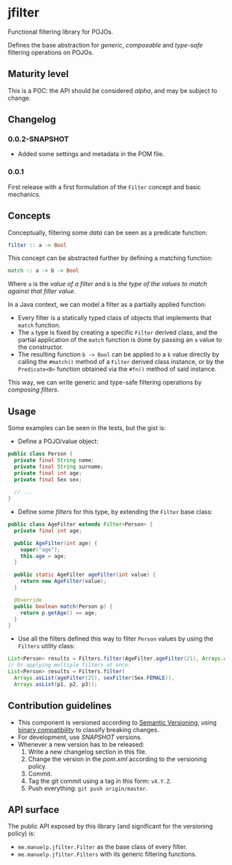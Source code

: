 # jfilter

Functional filtering library for POJOs.

Defines the base abstraction for *generic*, *composable* and *type-safe* filtering operations on POJOs.

## Maturity level

This is a POC: the API should be considered *alpha*, and may be subject to change.

## Changelog

### 0.0.2-SNAPSHOT

* Added some settings and metadata in the POM file.

### 0.0.1

First release with a first formulation of the `Filter` concept and basic mechanics.

## Concepts

Conceptually, filtering some *data* can be seen as a predicate function:

```haskell
filter :: a -> Bool
```

This concept can be abstracted further by defining a matching function:

```haskell
match :: a -> b -> Bool
```

Where `a` is the *value of a filter* and `b` is *the type of the values to match against that filter value*.

In a Java context, we can model a filter as a partially applied function:

* Every filter is a statically typed class of objects that implements that `match` function.
* The `a` type is fixed by creating a specific `Filter` derived class, and the partial application of the `match` 
  function is done by passing an `a` value to the constructor.
* The resulting function `b -> Bool` can be applied to a `b` value directly by calling the `#match()` method of
  a `Filter` derived class instance, or by the `Predicate<B>` function obtained via the `#fn()` method of said 
  instance.
  
This way, we can write generic and type-safe filtering operations by *composing filters*.

## Usage

Some examples can be seen in the tests, but the gist is:

* Define a POJO/value object:

```java
public class Person {
  private final String name;
  private final String surname;
  private final int age;
  private final Sex sex;
  
  // ...
}
```

* Define some *filters* for this type, by extending the `Filter` base class:

```java
public class AgeFilter extends Filter<Person> {
  private final int age;

  public AgeFilter(int age) {
    super("age");
    this.age = age;
  }

  public static AgeFilter ageFilter(int value) {
    return new AgeFilter(value);
  }

  @Override
  public boolean match(Person p) {
    return p.getAge() == age;
  }
}
```

* Use all the filters defined this way to filter `Person` values by using the `Filters` utility class:

```java
List<Person> results = Filters.filter(AgeFilter.ageFilter(21), Arrays.asList(p1, p2));
// Or applying multiple filters at once:
List<Person> results = Filters.filter(
  Arrays.asList(ageFilter(25), sexFilter(Sex.FEMALE)),
  Arrays.asList(p1, p2, p3));
```

## Contribution guidelines

* This component is versioned according to [Semantic Versioning](http://semver.org/),
  using [binary compatibility](https://wiki.eclipse.org/Evolving_Java-based_APIs_2) to classify breaking changes.
* For development, use *SNAPSHOT* versions.
* Whenever a new version has to be released:
    1. Write a new changelog section in this file.
    2. Change the version in the *pom.xml* according to the versioning policy.
    3. Commit.
    3. Tag the git commit using a tag in this form: `vX.Y.Z`.
    4. Push everything: `git push origin/master`.

## API surface

The public API exposed by this library (and significant for the versioning policy) is:

* `me.manuelp.jfilter.Filter` as the base class of every filter.
* `me.manuelp.jfilter.Filters` with its generic filtering functions.